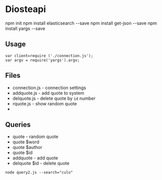 # Diosteapi

npm init
npm install elasticsearch --save
npm install get-json --save
npm install yargs --save

## Usage

```
var client=require ('./connection.js');
var argv = require('yargs').argv;
```

## Files

* connection.js - connection settings
* addquote.js - add quote to system
* delquote.js - delete quote by `id` number
* rquote.js - show random quote
* 


## Queries

* quote - random quote
* quote $word
* quote $author
* quote $id 
* addquote - add quote
* delquote $id - delete quote 

```
node query2.js --search="culo"
```

